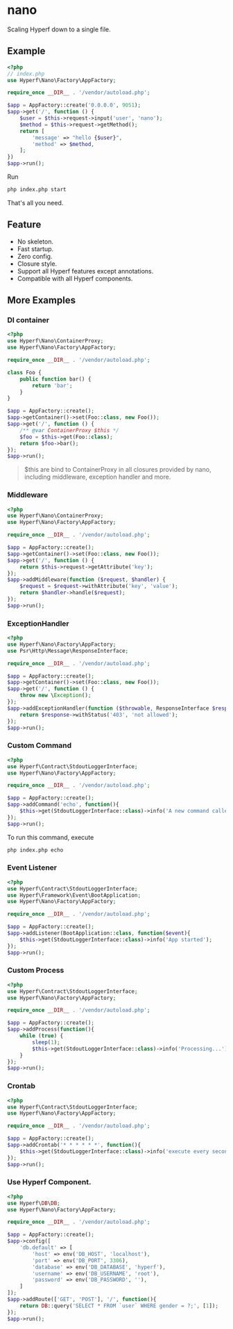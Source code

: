 # nano

Scaling Hyperf down to a single file.

## Example

```php
<?php
// index.php
use Hyperf\Nano\Factory\AppFactory;

require_once __DIR__ . '/vendor/autoload.php';

$app = AppFactory::create('0.0.0.0', 9051);
$app->get('/', function () {
    $user = $this->request->input('user', 'nano');
    $method = $this->request->getMethod();
    return [
        'message' => "hello {$user}",
        'method' => $method,
    ];
})
$app->run();
```

Run

```bash
php index.php start
```

That's all you need.

## Feature

* No skeleton.
* Fast startup.
* Zero config.
* Closure style.
* Support all Hyperf features except annotations.
* Compatible with all Hyperf components.

## More Examples

### DI container 
```php
<?php
use Hyperf\Nano\ContainerProxy;
use Hyperf\Nano\Factory\AppFactory;

require_once __DIR__ . '/vendor/autoload.php';

class Foo {
    public function bar() {
        return 'bar';
    }   
}

$app = AppFactory::create();
$app->getContainer()->set(Foo::class, new Foo());
$app->get('/', function () {
    /** @var ContainerProxy $this */
    $foo = $this->get(Foo::class);
    return $foo->bar();
});
$app->run();
```
> $this are bind to ContainerProxy in all closures provided by nano, including middleware, exception handler and more.
### Middleware
```php
<?php
use Hyperf\Nano\ContainerProxy;
use Hyperf\Nano\Factory\AppFactory;

require_once __DIR__ . '/vendor/autoload.php';

$app = AppFactory::create();
$app->getContainer()->set(Foo::class, new Foo());
$app->get('/', function () {
    return $this->request->getAttribute('key');
});
$app->addMiddleware(function ($request, $handler) {
    $request = $request->withAttribute('key', 'value');
    return $handler->handle($request);
});
$app->run();
```

### ExceptionHandler

```php
<?php
use Hyperf\Nano\Factory\AppFactory;
use Psr\Http\Message\ResponseInterface;

require_once __DIR__ . '/vendor/autoload.php';

$app = AppFactory::create();
$app->getContainer()->set(Foo::class, new Foo());
$app->get('/', function () {
    throw new \Exception();
});
$app->addExceptionHandler(function ($throwable, ResponseInterface $response) {
    return $response->withStatus('403', 'not allowed');
});
$app->run();
```

### Custom Command

```php
<?php
use Hyperf\Contract\StdoutLoggerInterface;
use Hyperf\Nano\Factory\AppFactory;

require_once __DIR__ . '/vendor/autoload.php';

$app = AppFactory::create();
$app->addCommand('echo', function(){
    $this->get(StdoutLoggerInterface::class)->info('A new command called echo!');
});
$app->run();
```

To run this command, execute
```bash
php index.php echo
```

### Event Listener
```php
<?php
use Hyperf\Contract\StdoutLoggerInterface;
use Hyperf\Framework\Event\BootApplication;
use Hyperf\Nano\Factory\AppFactory;

require_once __DIR__ . '/vendor/autoload.php';

$app = AppFactory::create();
$app->addListener(BootApplication::class, function($event){
    $this->get(StdoutLoggerInterface::class)->info('App started');
});
$app->run();
```

### Custom Process
```php
<?php
use Hyperf\Contract\StdoutLoggerInterface;
use Hyperf\Nano\Factory\AppFactory;

require_once __DIR__ . '/vendor/autoload.php';

$app = AppFactory::create();
$app->addProcess(function(){
    while (true) {
        sleep(1);
        $this->get(StdoutLoggerInterface::class)->info('Processing...');
    }
});
$app->run();
```

### Crontab

```php
<?php
use Hyperf\Contract\StdoutLoggerInterface;
use Hyperf\Nano\Factory\AppFactory;

require_once __DIR__ . '/vendor/autoload.php';

$app = AppFactory::create();
$app->addCrontab('* * * * * *', function(){
    $this->get(StdoutLoggerInterface::class)->info('execute every second!');
});
$app->run();
```

### Use Hyperf Component.

```php
<?php
use Hyperf\DB\DB;
use Hyperf\Nano\Factory\AppFactory;

require_once __DIR__ . '/vendor/autoload.php';

$app = AppFactory::create();
$app->config([
    'db.default' => [
        'host' => env('DB_HOST', 'localhost'),
        'port' => env('DB_PORT', 3306),
        'database' => env('DB_DATABASE', 'hyperf'),
        'username' => env('DB_USERNAME', 'root'),
        'password' => env('DB_PASSWORD', ''),
    ]
]);
$app->addRoute(['GET', 'POST'], '/', function(){
    return DB::query('SELECT * FROM `user` WHERE gender = ?;', [1]);
});
$app->run();
```